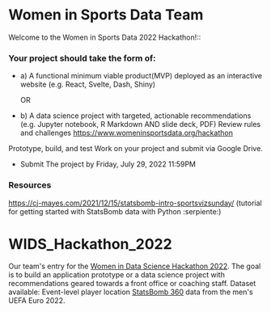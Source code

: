 # Women in Sports Data Team
Welcome to the Women in Sports Data 2022 Hackathon!::

### Your project should take the form of:

 - a) A functional minimum viable product(MVP) deployed as an interactive website (e.g. React, Svelte, Dash, Shiny)
   
   OR
   
 - b) A data science project with targeted, actionable recommendations (e.g. Jupyter notebook, R Markdown AND slide deck, PDF)
Review rules and challenges
https://www.womeninsportsdata.org/hackathon

Prototype, build, and test
Work on your project and submit via Google Drive.

 - Submit
The project by Friday, July 29, 2022 11:59PM

### Resources
https://cj-mayes.com/2021/12/15/statsbomb-intro-sportsvizsunday/ (tutorial for getting started with StatsBomb data with Python :serpiente:)


# WIDS_Hackathon_2022

Our team's entry for the [Women in Data Science Hackathon 2022](https://www.womeninsportsdata.org/hackathon). 
The goal is to build an application prototype or a data science project with recommendations geared towards a front office or coaching staff. Dataset available: Event-level player location [StatsBomb 360](https://statsbomb.com/articles/soccer/statsbomb-announce-the-release-of-free-statsbomb-360-data-euro-2020-available-now/) data from the men's UEFA Euro 2022. 
